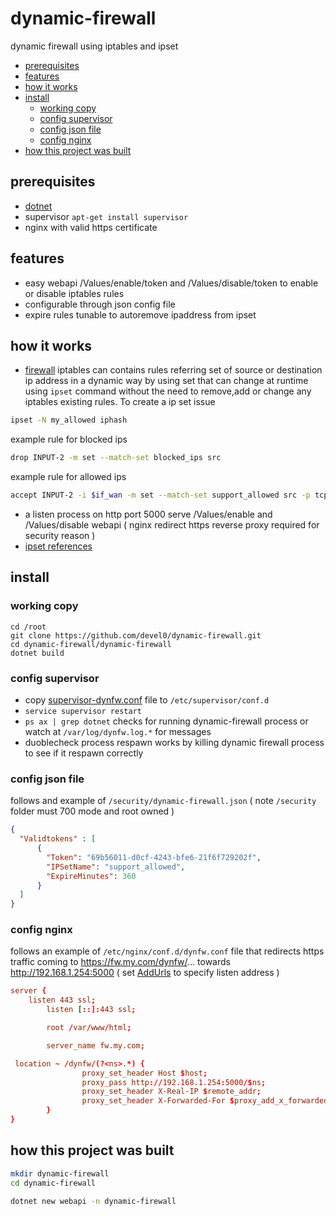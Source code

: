 # dynamic-firewall

dynamic firewall using iptables and ipset

- [prerequisites](#prerequisites)
- [features](#features)
- [how it works](#how-it-works)
- [install](#install)
  * [working copy](#working-copy)
  * [config supervisor](#config-supervisor)
  * [config json file](#config-json-file)
  * [config nginx](#config-nginx)
- [how this project was built](#how-this-project-was-built)

## prerequisites

- [dotnet](https://www.microsoft.com/net/learn/get-started-with-dotnet-tutorial)
- supervisor `apt-get install supervisor`
- nginx with valid https certificate

## features

- easy webapi /Values/enable/token and /Values/disable/token to enable or disable iptables rules
- configurable through json config file
- expire rules tunable to autoremove ipaddress from ipset

## how it works

- [firewall](https://github.com/devel0/linux-scripts-utils/blob/ba388ae1e5a0b158cdf83f7d067318b9caccf203/fw.sh) iptables can contains rules referring set of source or destination ip address in a dynamic way by using set that can change at runtime using `ipset` command without the need to remove,add or change any iptables existing rules. To create a ip set issue

```sh
ipset -N my_allowed iphash
```

example rule for blocked ips
```sh
drop INPUT-2 -m set --match-set blocked_ips src
```

example rule for allowed ips
```sh
accept INPUT-2 -i $if_wan -m set --match-set support_allowed src -p tcp --dport $svc_ssh -d $ip_wan
```

- a listen process on http port 5000 serve /Values/enable and /Values/disable webapi ( nginx redirect https reverse proxy required for security reason )
- [ipset references](https://www.linuxjournal.com/content/advanced-firewall-configurations-ipset)

## install

### working copy

```
cd /root
git clone https://github.com/devel0/dynamic-firewall.git
cd dynamic-firewall/dynamic-firewall
dotnet build
```

### config supervisor

- copy [supervisor-dynfw.conf](https://github.com/devel0/dynamic-firewall/blob/2323ec34bd2b02b26570a47e98173f02c9c16b96/supervisor-dynfw.conf) file to `/etc/supervisor/conf.d`
- `service supervisor restart`
- `ps ax | grep dotnet` checks for running dynamic-firewall process or watch at `/var/log/dynfw.log.*` for messages
- duoblecheck process respawn works by killing dynamic firewall process to see if it respawn correctly

### config json file

follows and example of `/security/dynamic-firewall.json` ( note `/security` folder must 700 mode and root owned )

```json
{
  "Validtokens" : [
	  {
	    "Token": "69b56011-d0cf-4243-bfe6-21f6f729202f",
	    "IPSetName": "support_allowed",
	    "ExpireMinutes": 360
	  }
  ]
}
```

### config nginx

follows an example of `/etc/nginx/conf.d/dynfw.conf` file that redirects https traffic coming to https://fw.my.com/dynfw/... towards http://192.168.1.254:5000 ( set [AddUrls](https://github.com/devel0/dynamic-firewall/blob/e3d58ff10819c36908e7ddf773b4d9e1bded6551/dynamic-firewall/Program.cs#L32) to specify listen address )

```conf
server {
	listen 443 ssl;
        listen [::]:443 ssl;

        root /var/www/html;

        server_name fw.my.com;

 location ~ /dynfw/(?<ns>.*) {                
                proxy_set_header Host $host;
                proxy_pass http://192.168.1.254:5000/$ns;
                proxy_set_header X-Real-IP $remote_addr;
                proxy_set_header X-Forwarded-For $proxy_add_x_forwarded_for;
        }
}
```

## how this project was built

```sh
mkdir dynamic-firewall
cd dynamic-firewall

dotnet new webapi -n dynamic-firewall
```
